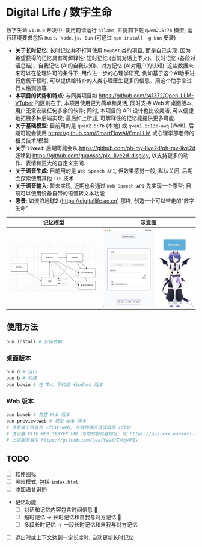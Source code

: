 # Digital Life / 数字生命

数字生命 `v1.0.0` 开发中, 使用前请运行 `ollama`, 并提前下载 `qwen2.5:7b` 模型; 运行环境要求包括 `Rust`、`Node.js`、`Bun` (可通过 `npm install -g bun` 安装)

- **关于长时记忆**: 长时记忆并不打算使用 `MemGPT` 类的项目, 而是自己实现. 因为希望获得的记忆具有可解释性: 短时记忆 (当前对话上下文)、长时记忆 (各段对话总结)、自我记忆 (AI的自我认知)、对方记忆 (AI对用户的认知). 这些数据未来可以在伦理许可的条件下, 用作进一步的心理学研究, 例如基于这个AI助手进行危机干预时, 可以提供给转介的人类心理医生更多的信息、用这个助手来进行人格测验等.
- **本项目的优势和特点**: 与同类项目如 <https://github.com/t41372/Open-LLM-VTuber> 的区别在于, 本项目使用更为简单和灵活, 同时支持 Web 和桌面版本, 用户无需安装任何多余的软件; 同时, 本项目的 API 设计也比较灵活, 可以便捷地拓展多种后端实现; 最后如上所述, 可解释性的记忆能提供更多可能.
- **关于基础模型**: 目前用的是 `qwen2.5:7b` (本地) 或 `qwen1.5:13b-awq` (Web), 后期可能会使用 <https://github.com/SmartFlowAI/EmoLLM> 或心理学部老师的相关技术/模型
- **关于 `live2d`**: 后期可能会从 <https://github.com/oh-my-live2d/oh-my-live2d> 迁移到 <https://github.com/guansss/pixi-live2d-display>, 以支持更多的动作、表情和更大的自定义空间.
- **关于语音生成**: 目前用的是 `Web Speech API`, 但效果感觉一般, 默认关闭. 后期会探索使用其他 `TTS` 技术
- **关于语音输入**: 暂未实现, 近期也会通过 `Web Speech API` 先实现一个原型; 目前可以使用设备自带的语音转文本功能
- **愿景**: 如流浪地球2 (<https://digitallife.ac.cn>) 那样, 创造一个可以带走的"数字生命"

| 记忆模型 | 示意图 |
| :---: | :---: |
| ![](./readme/model.png) | ![](./readme/intro.png) |

## 使用方法

```bash
bun install # 安装依赖
```

### 桌面版本

```bash
bun d # 运行
bun b # 构建
bun b:win # 在 Mac 下构建 Windows 版本
```

### Web 版本

```bash
bun b:web # 构建 Web 版本
bun preview:web # 预览 Web 版本
# 注意输出目录为 /dist-web, 在线构建时请误填写 /dist
# 请设置 VITE_WEB_SERVER_URL 为你的服务器地址, 如 https://api.xxx.workers.dev, 不带末尾斜杠
# 上述服务器见 https://github.com/LeafYeeXYZ/MyAPIs
```

## TODO

- [ ] 软件图标
- [ ] 黑暗模式, 包括 `index.html`
- [ ] 添加语音识别
- 记忆功能
  - [ ] 对话和记忆内容包含时间信息 🚧
  - [ ] 短时记忆 -> 长时记忆和自我与对方记忆 🚧
  - [ ] 多段长时记忆 -> 一段长时记忆和自我与对方记忆
- [ ] 退出时或上下文达到一定长度时, 自动更新长时记忆
